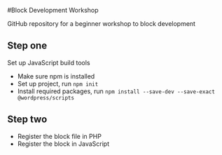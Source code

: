#Block Development Workshop

GitHub repository for a beginner workshop to block development

## Step one
Set up JavaScript build tools
* Make sure npm is installed
* Set up project, run `npm init`
* Install required packages, run `npm install --save-dev --save-exact @wordpress/scripts`

## Step two
* Register the block file in PHP
* Register the block in JavaScript

